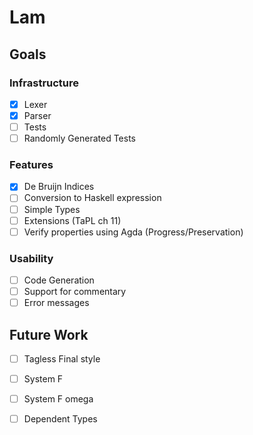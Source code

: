 # Lam
## Goals
### Infrastructure
  - [x] Lexer
  - [x] Parser
  - [ ] Tests
  - [ ] Randomly Generated Tests

### Features
  - [x] De Bruijn Indices
  - [ ] Conversion to Haskell expression
  - [ ] Simple Types
  - [ ] Extensions (TaPL ch 11)
  - [ ] Verify properties using Agda (Progress/Preservation)

### Usability
  - [ ] Code Generation
  - [ ] Support for commentary
  - [ ] Error messages

## Future Work
  - [ ] Tagless Final style
  - [ ] System F
  - [ ] System F omega
  - [ ] Dependent Types

